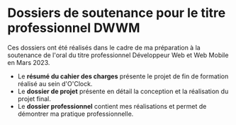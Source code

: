 # Dossiers de soutenance pour le titre professionnel DWWM

Ces dossiers ont été réalisés dans le cadre de ma préparation à la soutenance de l'oral du titre professionnel Développeur Web et Web Mobile en Mars 2023.

- Le **résumé du cahier des charges** présente le projet de fin de formation réalisé au sein d'O'Clock.
- Le **dossier de projet** présente en détail la conception et la réalisation du projet final.
- Le **dossier professionnel** contient mes réalisations et permet de démontrer ma pratique professionnelle.
